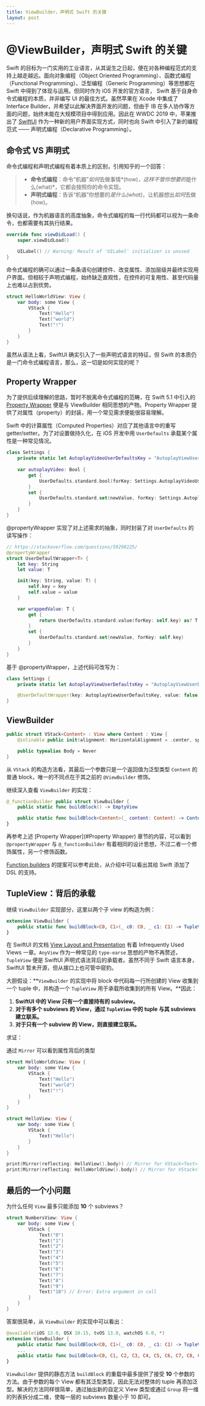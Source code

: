 ```yaml
---
title: ViewBuilder，声明式 Swift 的关键
layout: post
---
```

# @ViewBuilder，声明式 Swift 的关键

Swift 的目标为一门实用的工业语言，从其诞生之日起，便在对各种编程范式的支持上越走越远。面向对象编程（Object Oriented Programming）、函数式编程（Functional Programming）、泛型编程（Generic Programming）等思想都在 Swift 中得到了体现与运用。但同时作为 iOS 开发的官方语言， Swift 基于自身命令式编程的本质，并非编写 UI 的最佳方式。虽然苹果在 Xcode 中集成了 Interface Builder，并希望以此解决界面开发的问题，但由于 IB 在多人协作等方面的问题，始终未能在大规模项目中得到应用。因此在 WWDC 2019 中，苹果推出了 [SwiftUI](https://developer.apple.com/xcode/swiftui/) 作为一种新的用户界面实现方式，同时也向 Swift 中引入了新的编程范式 —— 声明式编程（Declarative Programming）。

## 命令式 VS 声明式

命令式编程和声明式编程有着本质上的区别，引用知乎的一个回答：

> - **命令式编程**：命令“机器”*如何*去做事情*(how)*，这样不管你想要的*是什么(what)*，它都会按照你的命令实现。
> - **声明式编程**：告诉“机器”你想要的*是什么(what)*，让机器想出*如何*去做(how)。

换句话说，作为机器语言的高度抽象，命令式编程的每一行代码都可以视为一条命令，也都需要有其执行结果。

```swift
override func viewDidLoad() {
    super.viewDidLoad()

    UILabel() // Warning: Result of 'UILabel' initializer is unused
}
```

命令式编程的确可以通过一条条语句创建控件、改变属性、添加层级并最终实现用户界面。但相较于声明式编程，始终缺乏直观性，在控件的可复用性、甚至代码量上也难以占到优势。

```swift
struct HelloWorldView: View {
    var body: some View {
        VStack {
            Text("Hello")
            Text("world")
            Text("!")
        }
    }
}
```

虽然从语法上看，SwiftUI 确实引入了一些声明式语言的特征，但 Swift 的本质仍是一门命令式编程语言，那么，这一切是如何实现的呢？

## Property Wrapper

为了提供后续理解的思路，暂时不脱离命令式编程的范畴，在 Swift 5.1 中引入的 [Property Wrapper](https://github.com/apple/swift-evolution/blob/master/proposals/0258-property-wrappers.md) 便是与 ViewBuilder 相同思想的产物。Property Wrapper 提供了对属性（property）的封装，用一个常见需求便能很容易理解。

Swift 中的计算属性（Computed Properties）对应了其他语言中的重写 getter/setter。为了对设置做持久化，在 iOS 开发中用 `UserDefaults` 承载某个属性是一种常见情况。

```swift
class Settings {
    private static let AutoplayVideoUserDefaultsKey = "AutoplayViewUserDefaultsKey"
    
    var autoplayVideo: Bool {
        get {
            UserDefaults.standard.bool(forKey: Settings.AutoplayVideoUserDefaultsKey)
        }
        set {
            UserDefaults.standard.set(newValue, forKey: Settings.AutoplayVideoUserDefaultsKey)
        }
    }
}
```

@propertyWrapper 实现了对上述需求的抽象，同时封装了对 `UserDefaults` 的读写操作：

```swift
// https://stackoverflow.com/questions/59298225/
@propertyWrapper
struct UserDefaultWrapper<T> {
    let key: String
    let value: T

    init(key: String, value: T) {
        self.key = key
        self.value = value
    }

    var wrappedValue: T {
        get {
            return UserDefaults.standard.value(forKey: self.key) as? T ?? self.value
        }
        set {
            UserDefaults.standard.set(newValue, forKey: self.key)
        }
    }
}
```

基于 @propertyWrapper，上述代码可改写为：

```swift
class Settings {
    private static let AutoplayViewUserDefaultsKey = "AutoplayViewUserDefaultsKey"

    @UserDefaultWrapper(key: AutoplayViewUserDefaultsKey, value: false) var autoplayVideo: Bool
}
```



## ViewBuilder

```swift
public struct VStack<Content> : View where Content : View {
    @inlinable public init(alignment: HorizontalAlignment = .center, spacing: CGFloat? = nil, @ViewBuilder content: () -> Content)

    public typealias Body = Never
}
```

从 `VStack` 的构造方法看，其最后一个参数只是一个返回值为泛型类型 `Content` 的普通 block，唯一的不同点在于其之前的 `@ViewBuilder` 修饰。

继续深入查看 `ViewBuilder` 的实现：

```swift
@_functionBuilder public struct ViewBuilder {
    public static func buildBlock() -> EmptyView

    public static func buildBlock<Content>(_ content: Content) -> Content where Content : View
}
```

再参考上述 [Property Wrapper](#Property Wrapper) 章节的内容，可以看到 `@propertyWrapper` 与 `@_functionBuilder` 有着相同的设计思想，不过二者一个修饰属性，另一个修饰函数。

[Function builders]() 的提案可以参考此处，从介绍中可以看出其给 Swift 添加了 DSL 的支持。

## TupleView：背后的承载

继续 `ViewBuilder` 实现部分，这里以两个子 view 的构造为例：

```swift
extension ViewBuilder {
    public static func buildBlock<C0, C1>(_ c0: C0, _ c1: C1) -> TupleView<(C0, C1)> where C0 : View, C1 : View
}
```

在 SwiftUI 的文档 [View Layout and Presentation](https://developer.apple.com/documentation/swiftui/view_layout_and_presentation) 有着 Infrequently Used Views 一章。`AnyView` 作为一种常见的 `type-earse` 思想的产物不再赘述，`TupleView` 便是 SwiftUI 声明式语法背后的承载者。虽然不同于 Swift 语言本身，SwiftUI 暂未开源，但从接口上也可管中窥豹。

大胆假设：**`ViewBuilder` 的实现中将 block 中代码每一行所创建的 View 收集到一个 tuple 中，并构造一个 `TupleView` 用于承载所收集到的所有 View。**因此：

1. **SwiftUI 中的 View 只有一个直接持有的 subview。**
2. **对于有多个 subviews 的 View，通过 `TupleView` 中的 tuple 与其 subviews 建立联系。**
3. **对于只有一个 subview 的 View，则直接建立联系。**

求证：

通过 `Mirror` 可以看到属性背后的类型

```swift
struct HelloWorldView: View {
    var body: some View {
        VStack {
            Text("Hello")
            Text("world")
            Text("!")
        }
    }
}

struct HelloView: View {
    var body: some View {
        VStack {
            Text("Hello")
        }
    }
}

print(Mirror(reflecting: HelloView().body)) // Mirror for VStack<Text>
print(Mirror(reflecting: HelloWorldView().body)) // Mirror for VStack<TupleView<(Text, Text, Text)>>
```

## 最后的一个小问题

为什么任何 `View` 最多只能添加 **10** 个 subviews？

```swift
struct NumbersView: View {
    var body: some View {
        VStack {
            Text("0")
            Text("1")
            Text("2")
            Text("3")
            Text("4")
            Text("5")
            Text("6")
            Text("7")
            Text("8")
            Text("9")
            Text("10") // Error: Extra argument in call
        }
    }
}
```

答案很简单，从 `ViewBuilder` 的实现中可以看出：

```swift
@available(iOS 13.0, OSX 10.15, tvOS 13.0, watchOS 6.0, *)
extension ViewBuilder {
    public static func buildBlock<C0, C1>(_ c0: C0, _ c1: C1) -> TupleView<(C0, C1)> where C0 : View, C1 : View
    ...
    public static func buildBlock<C0, C1, C2, C3, C4, C5, C6, C7, C8, C9>(_ c0: C0, _ c1: C1, _ c2: C2, _ c3: C3, _ c4: C4, _ c5: C5, _ c6: C6, _ c7: C7, _ c8: C8, _ c9: C9) -> TupleView<(C0, C1, C2, C3, C4, C5, C6, C7, C8, C9)> where C0 : View, C1 : View, C2 : View, C3 : View, C4 : View, C5 : View, C6 : View, C7 : View, C8 : View, C9 : View
}
```

`ViewBuilder` 提供的静态方法 `buildBlock` 的重载中最多提供了接受 **10** 个参数的方法。由于参数的每个 View 都有其泛型类型，因此无法对整体的 tuple 再添加泛型。解决的方法同样很简单，通过抽出新的自定义 View 类型或通过 `Group` 将一维的列表拆分成二维，使每一层的 subviews 数量小于 10 即可。



